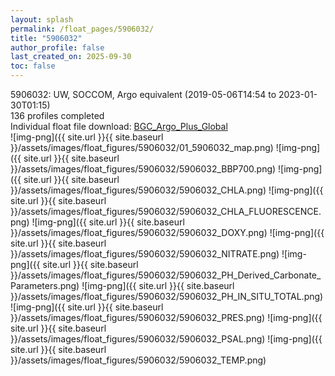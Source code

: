 ```yaml
---
layout: splash
permalink: /float_pages/5906032/
title: "5906032"
author_profile: false
last_created_on: 2025-09-30
toc: false
---
```

 
5906032: UW, SOCCOM, Argo equivalent (2019-05-06T14:54 to 2023-01-30T01:15)\
136 profiles completed\
Individual float file download: [BGC_Argo_Plus_Global](https://ftp.soest.hawaii.edu/bgc_argo_plus/Individual_Floats/outliers_removed/5906032_Sprof_processed.nc)\
![img-png]({{ site.url }}{{ site.baseurl }}/assets/images/float_figures/5906032/01_5906032_map.png)
![img-png]({{ site.url }}{{ site.baseurl }}/assets/images/float_figures/5906032/5906032_BBP700.png)
![img-png]({{ site.url }}{{ site.baseurl }}/assets/images/float_figures/5906032/5906032_CHLA.png)
![img-png]({{ site.url }}{{ site.baseurl }}/assets/images/float_figures/5906032/5906032_CHLA_FLUORESCENCE.png)
![img-png]({{ site.url }}{{ site.baseurl }}/assets/images/float_figures/5906032/5906032_DOXY.png)
![img-png]({{ site.url }}{{ site.baseurl }}/assets/images/float_figures/5906032/5906032_NITRATE.png)
![img-png]({{ site.url }}{{ site.baseurl }}/assets/images/float_figures/5906032/5906032_PH_Derived_Carbonate_Parameters.png)
![img-png]({{ site.url }}{{ site.baseurl }}/assets/images/float_figures/5906032/5906032_PH_IN_SITU_TOTAL.png)
![img-png]({{ site.url }}{{ site.baseurl }}/assets/images/float_figures/5906032/5906032_PRES.png)
![img-png]({{ site.url }}{{ site.baseurl }}/assets/images/float_figures/5906032/5906032_PSAL.png)
![img-png]({{ site.url }}{{ site.baseurl }}/assets/images/float_figures/5906032/5906032_TEMP.png)
